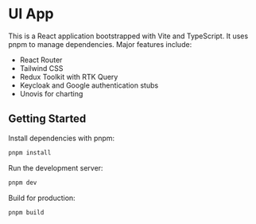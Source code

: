 # UI App

This is a React application bootstrapped with Vite and TypeScript. It uses pnpm to manage dependencies. Major features include:

- React Router
- Tailwind CSS
- Redux Toolkit with RTK Query
- Keycloak and Google authentication stubs
- Unovis for charting

## Getting Started

Install dependencies with pnpm:

```sh
pnpm install
```

Run the development server:

```sh
pnpm dev
```

Build for production:

```sh
pnpm build
```


